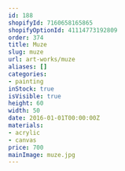 ```yaml
---
id: 188
shopifyId: 7160658165865
shopifyOptionId: 41114773192809
order: 374
title: Muze
slug: muze
url: art-works/muze
aliases: []
categories:
- painting
inStock: true
isVisible: true
height: 60
width: 50
date: 2016-01-01T00:00:00Z
materials:
- acrylic
- canvas
price: 700
mainImage: muze.jpg
---
```

